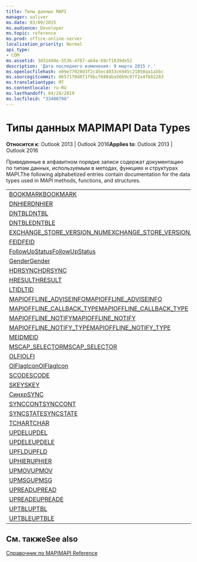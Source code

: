 ```yaml
---
title: Типы данных MAPI
manager: soliver
ms.date: 03/09/2015
ms.audience: Developer
ms.topic: reference
ms.prod: office-online-server
localization_priority: Normal
api_type:
- COM
ms.assetid: 3d314d4e-553b-4767-a64a-b9cf1839de52
description: 'Дата последнего изменения: 9 марта 2015 г.'
ms.openlocfilehash: e09e77020d3f2c45ec4033c6945c21850aa1a5bc
ms.sourcegitcommit: 8657170d071f9bcf680aba50b9c07f2a4fb82283
ms.translationtype: MT
ms.contentlocale: ru-RU
ms.lasthandoff: 04/28/2019
ms.locfileid: "33408798"
---
```

# <a name="mapi-data-types"></a><span data-ttu-id="4b0b4-103">Типы данных MAPI</span><span class="sxs-lookup"><span data-stu-id="4b0b4-103">MAPI Data Types</span></span>

  
  
<span data-ttu-id="4b0b4-104">**Относится к**: Outlook 2013 | Outlook 2016</span><span class="sxs-lookup"><span data-stu-id="4b0b4-104">**Applies to**: Outlook 2013 | Outlook 2016</span></span> 
  
<span data-ttu-id="4b0b4-105">Приведенные в алфавитном порядке записи содержат документацию по типам данных, используемым в методах, функциях и структурах MAPI.</span><span class="sxs-lookup"><span data-stu-id="4b0b4-105">The following alphabetized entries contain documentation for the data types used in MAPI methods, functions, and structures.</span></span> 
  
||
|:-----|
|[<span data-ttu-id="4b0b4-106">BOOKMARK</span><span class="sxs-lookup"><span data-stu-id="4b0b4-106">BOOKMARK</span></span>](bookmark.md) <br/> |
|[<span data-ttu-id="4b0b4-107">DNHIER</span><span class="sxs-lookup"><span data-stu-id="4b0b4-107">DNHIER</span></span>](dnhier.md) <br/> |
|[<span data-ttu-id="4b0b4-108">DNTBL</span><span class="sxs-lookup"><span data-stu-id="4b0b4-108">DNTBL</span></span>](dntbl.md) <br/> |
|[<span data-ttu-id="4b0b4-109">DNTBLE</span><span class="sxs-lookup"><span data-stu-id="4b0b4-109">DNTBLE</span></span>](dntble.md) <br/> |
|[<span data-ttu-id="4b0b4-110">EXCHANGE_STORE_VERSION_NUM</span><span class="sxs-lookup"><span data-stu-id="4b0b4-110">EXCHANGE_STORE_VERSION_NUM</span></span>](exchange_store_version_num.md) <br/> |
|[<span data-ttu-id="4b0b4-111">FEID</span><span class="sxs-lookup"><span data-stu-id="4b0b4-111">FEID</span></span>](feid.md) <br/> |
|[<span data-ttu-id="4b0b4-112">FollowUpStatus</span><span class="sxs-lookup"><span data-stu-id="4b0b4-112">FollowUpStatus</span></span>](followupstatus.md) <br/> |
|[<span data-ttu-id="4b0b4-113">Gender</span><span class="sxs-lookup"><span data-stu-id="4b0b4-113">Gender</span></span>](gender.md) <br/> |
|[<span data-ttu-id="4b0b4-114">HDRSYNC</span><span class="sxs-lookup"><span data-stu-id="4b0b4-114">HDRSYNC</span></span>](hdrsync.md) <br/> |
|[<span data-ttu-id="4b0b4-115">HRESULT</span><span class="sxs-lookup"><span data-stu-id="4b0b4-115">HRESULT</span></span>](hresult.md) <br/> |
|[<span data-ttu-id="4b0b4-116">LTID</span><span class="sxs-lookup"><span data-stu-id="4b0b4-116">LTID</span></span>](ltid.md) <br/> |
|[<span data-ttu-id="4b0b4-117">MAPIOFFLINE_ADVISEINFO</span><span class="sxs-lookup"><span data-stu-id="4b0b4-117">MAPIOFFLINE_ADVISEINFO</span></span>](mapioffline_adviseinfo.md) <br/> |
|[<span data-ttu-id="4b0b4-118">MAPIOFFLINE_CALLBACK_TYPE</span><span class="sxs-lookup"><span data-stu-id="4b0b4-118">MAPIOFFLINE_CALLBACK_TYPE</span></span>](mapioffline_callback_type.md) <br/> |
|[<span data-ttu-id="4b0b4-119">MAPIOFFLINE_NOTIFY</span><span class="sxs-lookup"><span data-stu-id="4b0b4-119">MAPIOFFLINE_NOTIFY</span></span>](mapioffline_notify.md) <br/> |
|[<span data-ttu-id="4b0b4-120">MAPIOFFLINE_NOTIFY_TYPE</span><span class="sxs-lookup"><span data-stu-id="4b0b4-120">MAPIOFFLINE_NOTIFY_TYPE</span></span>](mapioffline_notify_type.md) <br/> |
|[<span data-ttu-id="4b0b4-121">MEID</span><span class="sxs-lookup"><span data-stu-id="4b0b4-121">MEID</span></span>](meid.md) <br/> |
|[<span data-ttu-id="4b0b4-122">MSCAP_SELECTOR</span><span class="sxs-lookup"><span data-stu-id="4b0b4-122">MSCAP_SELECTOR</span></span>](mscap_selector.md) <br/> |
|[<span data-ttu-id="4b0b4-123">OLFI</span><span class="sxs-lookup"><span data-stu-id="4b0b4-123">OLFI</span></span>](olfi.md) <br/> |
|[<span data-ttu-id="4b0b4-124">OlFlagIcon</span><span class="sxs-lookup"><span data-stu-id="4b0b4-124">OlFlagIcon</span></span>](olflagicon.md) <br/> |
|[<span data-ttu-id="4b0b4-125">SCODE</span><span class="sxs-lookup"><span data-stu-id="4b0b4-125">SCODE</span></span>](scode.md) <br/> |
|[<span data-ttu-id="4b0b4-126">SKEY</span><span class="sxs-lookup"><span data-stu-id="4b0b4-126">SKEY</span></span>](skey.md) <br/> |
|[<span data-ttu-id="4b0b4-127">Синхр</span><span class="sxs-lookup"><span data-stu-id="4b0b4-127">SYNC</span></span>](sync.md) <br/> |
|[<span data-ttu-id="4b0b4-128">SYNCCONT</span><span class="sxs-lookup"><span data-stu-id="4b0b4-128">SYNCCONT</span></span>](synccont.md) <br/> |
|[<span data-ttu-id="4b0b4-129">SYNCSTATE</span><span class="sxs-lookup"><span data-stu-id="4b0b4-129">SYNCSTATE</span></span>](syncstate.md) <br/> |
|[<span data-ttu-id="4b0b4-130">TCHAR</span><span class="sxs-lookup"><span data-stu-id="4b0b4-130">TCHAR</span></span>](tchar.md) <br/> |
|[<span data-ttu-id="4b0b4-131">UPDEL</span><span class="sxs-lookup"><span data-stu-id="4b0b4-131">UPDEL</span></span>](updel.md) <br/> |
|[<span data-ttu-id="4b0b4-132">UPDELE</span><span class="sxs-lookup"><span data-stu-id="4b0b4-132">UPDELE</span></span>](updele.md) <br/> |
|[<span data-ttu-id="4b0b4-133">UPFLD</span><span class="sxs-lookup"><span data-stu-id="4b0b4-133">UPFLD</span></span>](upfld.md) <br/> |
|[<span data-ttu-id="4b0b4-134">UPHIER</span><span class="sxs-lookup"><span data-stu-id="4b0b4-134">UPHIER</span></span>](uphier.md) <br/> |
|[<span data-ttu-id="4b0b4-135">UPMOV</span><span class="sxs-lookup"><span data-stu-id="4b0b4-135">UPMOV</span></span>](upmov.md) <br/> |
|[<span data-ttu-id="4b0b4-136">UPMSG</span><span class="sxs-lookup"><span data-stu-id="4b0b4-136">UPMSG</span></span>](upmsg.md) <br/> |
|[<span data-ttu-id="4b0b4-137">UPREAD</span><span class="sxs-lookup"><span data-stu-id="4b0b4-137">UPREAD</span></span>](upread.md) <br/> |
|[<span data-ttu-id="4b0b4-138">UPREADE</span><span class="sxs-lookup"><span data-stu-id="4b0b4-138">UPREADE</span></span>](upreade.md) <br/> |
|[<span data-ttu-id="4b0b4-139">UPTBL</span><span class="sxs-lookup"><span data-stu-id="4b0b4-139">UPTBL</span></span>](uptbl.md) <br/> |
|[<span data-ttu-id="4b0b4-140">UPTBLE</span><span class="sxs-lookup"><span data-stu-id="4b0b4-140">UPTBLE</span></span>](uptble.md) <br/> |
   
## <a name="see-also"></a><span data-ttu-id="4b0b4-141">См. также</span><span class="sxs-lookup"><span data-stu-id="4b0b4-141">See also</span></span>



[<span data-ttu-id="4b0b4-142">Справочник по MAPI</span><span class="sxs-lookup"><span data-stu-id="4b0b4-142">MAPI Reference</span></span>](mapi-reference.md)

